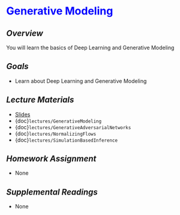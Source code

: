 # <span style="color: blue;"><b>Generative Modeling</b></span>

## *Overview*
You will learn the basics of Deep Learning and Generative Modeling

## *Goals*
* Learn about Deep Learning and Generative Modeling

## *Lecture Materials*
* [Slides](https://docs.google.com/presentation/d/1h13YeUjtTU_WHLxghxFBBQJO3uRr1GtsIyO4DVZviJo/edit?usp=sharing)
* {doc}`lectures/GenerativeModeling`
* {doc}`lectures/GenerativeAdversarialNetworks`
* {doc}`lectures/NormalizingFlows`
* {doc}`lectures/SimulationBasedInference`

## *Homework Assignment*
* None

## *Supplemental Readings*
* None